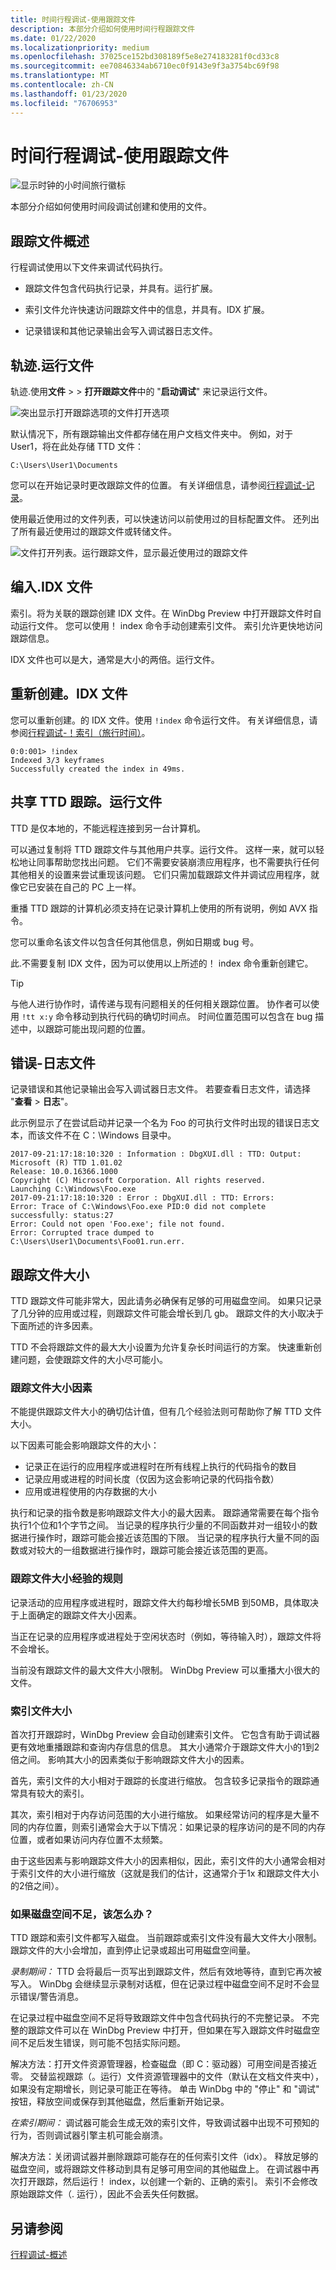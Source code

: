 ```yaml
---
title: 时间行程调试-使用跟踪文件
description: 本部分介绍如何使用时间行程跟踪文件
ms.date: 01/22/2020
ms.localizationpriority: medium
ms.openlocfilehash: 37025ce152bd308189f5e8e274183281f0cd33c8
ms.sourcegitcommit: ee70846334ab6710ec0f9143e9f3a3754bc69f98
ms.translationtype: MT
ms.contentlocale: zh-CN
ms.lasthandoff: 01/23/2020
ms.locfileid: "76706953"
---
```

# <a name="time-travel-debugging---working-with-trace-files"></a>时间行程调试-使用跟踪文件

![显示时钟的小时间旅行徽标](images/ttd-time-travel-debugging-logo.png) 

本部分介绍如何使用时间段调试创建和使用的文件。

## <a name="trace-file-overview"></a>跟踪文件概述

行程调试使用以下文件来调试代码执行。

- 跟踪文件包含代码执行记录，并具有。运行扩展。

- 索引文件允许快速访问跟踪文件中的信息，并具有。IDX 扩展。

- 记录错误和其他记录输出会写入调试器日志文件。


## <a name="trace-run-files"></a>轨迹.运行文件  

轨迹.使用**文件** >  > **打开跟踪文件**中的 "**启动调试**" 来记录运行文件。

![突出显示打开跟踪选项的文件打开选项](images/ttd-start-debugging-options.png) 

默认情况下，所有跟踪输出文件都存储在用户文档文件夹中。 例如，对于 User1，将在此处存储 TTD 文件：

```console
C:\Users\User1\Documents
```
您可以在开始记录时更改跟踪文件的位置。 有关详细信息，请参阅[行程调试-记录](time-travel-debugging-record.md)。

使用最近使用过的文件列表，可以快速访问以前使用过的目标配置文件。 还列出了所有最近使用过的跟踪文件或转储文件。

![文件打开列表。运行跟踪文件，显示最近使用过的跟踪文件](images/ttd-recent-trace-files.png) 

## <a name="index-idx-files"></a>编入.IDX 文件  

索引。将为关联的跟踪创建 IDX 文件。在 WinDbg Preview 中打开跟踪文件时自动运行文件。 您可以使用！ index 命令手动创建索引文件。 索引允许更快地访问跟踪信息。 

IDX 文件也可以是大，通常是大小的两倍。运行文件。  

## <a name="recreating-the-idx-file"></a>重新创建。IDX 文件
您可以重新创建。的 IDX 文件。使用 `!index` 命令运行文件。 有关详细信息，请参阅[行程调试-！索引（旅行时间）](time-travel-debugging-extension-index.md)。

```dbgcmd
0:0:001> !index
Indexed 3/3 keyframes
Successfully created the index in 49ms.
```

## <a name="sharing-ttd-trace-run-files"></a>共享 TTD 跟踪。运行文件

TTD 是仅本地的，不能远程连接到另一台计算机。

可以通过复制将 TTD 跟踪文件与其他用户共享。运行文件。 这样一来，就可以轻松地让同事帮助您找出问题。 它们不需要安装崩溃应用程序，也不需要执行任何其他相关的设置来尝试重现该问题。 它们只需加载跟踪文件并调试应用程序，就像它已安装在自己的 PC 上一样。

重播 TTD 跟踪的计算机必须支持在记录计算机上使用的所有说明，例如 AVX 指令。

您可以重命名该文件以包含任何其他信息，例如日期或 bug 号。

此.不需要复制 IDX 文件，因为可以使用以上所述的！ index 命令重新创建它。

> [!TIP]
> 与他人进行协作时，请传递与现有问题相关的任何相关跟踪位置。 协作者可以使用 `!tt x:y` 命令移动到执行代码的确切时间点。 时间位置范围可以包含在 bug 描述中，以跟踪可能出现问题的位置。
>

## <a name="error---log-file"></a>错误-日志文件

记录错误和其他记录输出会写入调试器日志文件。 若要查看日志文件，请选择 "**查看** > **日志**"。 

此示例显示了在尝试启动并记录一个名为 Foo 的可执行文件时出现的错误日志文本，而该文件不在 C：\Windows 目录中。

```console
2017-09-21:17:18:10:320 : Information : DbgXUI.dll : TTD: Output: 
Microsoft (R) TTD 1.01.02
Release: 10.0.16366.1000
Copyright (C) Microsoft Corporation. All rights reserved.
Launching C:\Windows\Foo.exe
2017-09-21:17:18:10:320 : Error : DbgXUI.dll : TTD: Errors: 
Error: Trace of C:\Windows\Foo.exe PID:0 did not complete successfully: status:27
Error: Could not open 'Foo.exe'; file not found.
Error: Corrupted trace dumped to C:\Users\User1\Documents\Foo01.run.err.
```

## <a name="trace-file-size"></a>跟踪文件大小

TTD 跟踪文件可能非常大，因此请务必确保有足够的可用磁盘空间。  如果只记录了几分钟的应用或过程，则跟踪文件可能会增长到几 gb。  跟踪文件的大小取决于下面所述的许多因素。  

TTD 不会将跟踪文件的最大大小设置为允许复杂长时间运行的方案。 快速重新创建问题，会使跟踪文件的大小尽可能小。

### <a name="trace-file-size-factors"></a>跟踪文件大小因素

不能提供跟踪文件大小的确切估计值，但有几个经验法则可帮助你了解 TTD 文件大小。

以下因素可能会影响跟踪文件的大小：

- 记录正在运行的应用程序或进程时在所有线程上执行的代码指令的数目
- 记录应用或进程的时间长度（仅因为这会影响记录的代码指令数）
- 应用或进程使用的内存数据的大小

执行和记录的指令数是影响跟踪文件大小的最大因素。  跟踪通常需要在每个指令执行1个位和1个字节之间。  当记录的程序执行少量的不同函数并对一组较小的数据进行操作时，跟踪可能会接近该范围的下限。  当记录的程序执行大量不同的函数或对较大的一组数据进行操作时，跟踪可能会接近该范围的更高。

### <a name="trace-file-size-rule-of-thumb"></a>跟踪文件大小经验的规则

记录活动的应用程序或进程时，跟踪文件大约每秒增长5MB 到50MB，具体取决于上面确定的跟踪文件大小因素。

当正在记录的应用程序或进程处于空闲状态时（例如，等待输入时），跟踪文件将不会增长。

当前没有跟踪文件的最大文件大小限制。  WinDbg Preview 可以重播大小很大的文件。

### <a name="index-file-size"></a>索引文件大小

首次打开跟踪时，WinDbg Preview 会自动创建索引文件。  它包含有助于调试器更有效地重播跟踪和查询内存信息的信息。  其大小通常介于跟踪文件大小的1到2倍之间。  影响其大小的因素类似于影响跟踪文件大小的因素。

首先，索引文件的大小相对于跟踪的长度进行缩放。  包含较多记录指令的跟踪通常具有较大的索引。

其次，索引相对于内存访问范围的大小进行缩放。  如果经常访问的程序是大量不同的内存位置，则索引通常会大于以下情况：如果记录的程序访问的是不同的内存位置，或者如果访问内存位置不太频繁。

由于这些因素与影响跟踪文件大小的因素相似，因此，索引文件的大小通常会相对于索引文件的大小进行缩放（这就是我们的估计，这通常介于1x 和跟踪文件大小的2倍之间）。

### <a name="what-if-i-run-out-of-disk-space"></a>如果磁盘空间不足，该怎么办？

TTD 跟踪和索引文件都写入磁盘。 当前跟踪或索引文件没有最大文件大小限制。 跟踪文件的大小会增加，直到停止记录或超出可用磁盘空间量。

*录制期间：* TTD 会将最后一页写出到跟踪文件，然后有效地等待，直到它再次被写入。 WinDbg 会继续显示录制对话框，但在记录过程中磁盘空间不足时不会显示错误/警告消息。  

在记录过程中磁盘空间不足将导致跟踪文件中包含代码执行的不完整记录。 不完整的跟踪文件可以在 WinDbg Preview 中打开，但如果在写入跟踪文件时磁盘空间不足后发生错误，则可能不包括实际问题。

解决方法：打开文件资源管理器，检查磁盘（即 C：驱动器）可用空间是否接近零。 交替监视跟踪（。运行）文件资源管理器中的文件（默认在文档文件夹中），如果没有定期增长，则记录可能正在等待。 单击 WinDbg 中的 "停止" 和 "调试" 按钮，释放空间或保存到其他磁盘，然后重新开始记录。

*在索引期间：* 调试器可能会生成无效的索引文件，导致调试器中出现不可预知的行为，否则调试器引擎主机可能会崩溃。

解决方法：关闭调试器并删除跟踪可能存在的任何索引文件（idx）。  释放足够的磁盘空间，或将跟踪文件移动到具有足够可用空间的其他磁盘上。  在调试器中再次打开跟踪，然后运行！ index，以创建一个新的、正确的索引。  索引不会修改原始跟踪文件（. 运行），因此不会丢失任何数据。

## <a name="see-also"></a>另请参阅

[行程调试-概述](time-travel-debugging-overview.md)
